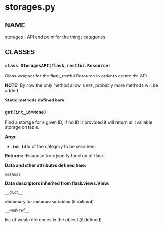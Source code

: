 # storages.py


## NAME
storages - API end point for the things categories.

## CLASSES


### `class StoragesAPI(flask_restful.Resource)`
Class wrapper for the flask_restful.Resource in order to create the API.

**NOTE:** By now the only method allow is `GET`, probably more methods will be added.


**Static methods defined here:**

### `get(int_id=None)`
Find a storage for a given ID, if no ID is provided it will return all available
storage on table.

**Args:**

 * **`int_id`**  Id of the category to be searched.

**Returns:** Response from jsonify function of flask.


**Data and other attributes defined here:**

`methods`


**Data descriptors inherited from flask.views.View:**

`__dict__`

dictionary for instance variables (if defined)

`__weakref__`

list of weak references to the object (if defined)

